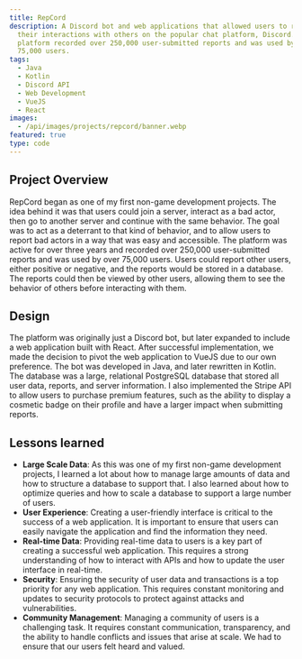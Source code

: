 ```yaml
---
title: RepCord
description: A Discord bot and web applications that allowed users to report
  their interactions with others on the popular chat platform, Discord. The
  platform recorded over 250,000 user-submitted reports and was used by over
  75,000 users.
tags:
  - Java
  - Kotlin
  - Discord API
  - Web Development
  - VueJS
  - React
images:
  - /api/images/projects/repcord/banner.webp
featured: true
type: code
---
```


## Project Overview

RepCord began as one of my first non-game development projects. The idea behind it was that users could join a server, interact as a bad actor, then go to another server and continue with the same behavior.
The goal was to act as a deterrant to that kind of behavior, and to allow users to report bad actors in a way that was easy and accessible. The platform was active for over three years and recorded over 250,000 user-submitted reports and was used by over 75,000 users.
Users could report other users, either positive or negative, and the reports would be stored in a database. The reports could then be viewed by other users, allowing them to see the behavior of others before interacting with them.

## Design

The platform was originally just a Discord bot, but later expanded to include a web application built with React. After successful implementation, we made the decision to pivot the web application to VueJS due to our own preference.
The bot was developed in Java, and later rewritten in Kotlin. The database was a large, relational PostgreSQL database that stored all user data, reports, and server information.
I also implemented the Stripe API to allow users to purchase premium features, such as the ability to display a cosmetic badge on their profile and have a larger impact when submitting reports.

## Lessons learned

- **Large Scale Data**: As this was one of my first non-game development projects, I learned a lot about how to manage large amounts of data and how to structure a database to support that. I also learned about how to optimize queries and how to scale a database to support a large number of users.
- **User Experience**: Creating a user-friendly interface is critical to the success of a web application. It is important to ensure that users can easily navigate the application and find the information they need.
- **Real-time Data**: Providing real-time data to users is a key part of creating a successful web application. This requires a strong understanding of how to interact with APIs and how to update the user interface in real-time.
- **Security**: Ensuring the security of user data and transactions is a top priority for any web application. This requires constant monitoring and updates to security protocols to protect against attacks and vulnerabilities.
- **Community Management**: Managing a community of users is a challenging task. It requires constant communication, transparency, and the ability to handle conflicts and issues that arise at scale. We had to ensure that our users felt heard and valued.

